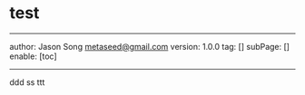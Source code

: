 # test
---
author: Jason Song <metaseed@gmail.com>
version: 1.0.0
tag: []
subPage: []
enable: [toc]


---

ddd
ss ttt
<script>
  console.log('ddd');

</script>
